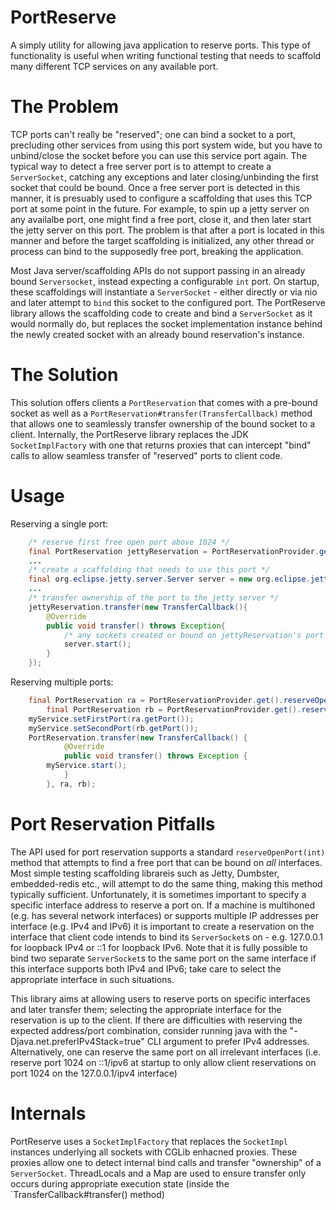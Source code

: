 PortReserve
===========
A simply utility for allowing java application to reserve ports.  This type of functionality is useful when writing functional testing that needs to scaffold many different TCP services on any available port.  

The Problem
===========
TCP ports can't really be "reserved"; one can bind a socket to a port, precluding other services from using this port system wide, but you have to unbind/close the socket before you can use this service port again.  The typical way to detect a free server port is to attempt to create a `ServerSocket`, catching any exceptions and later closing/unbinding the first socket that could be bound.  Once a free server port is detected in this manner, it is presuably used to configure a scaffolding that uses this TCP port at some point in the future.  For example, to spin up a jetty server on any availalbe port, one might find a free port, close it, and then later start the jetty server on this port.  The problem is that after a port is located in this manner and before the target scaffolding is initialized, any other thread or process can bind to the supposedly free port, breaking the application.

Most Java server/scaffolding APIs do not support passing in an already bound `Serversocket`, instead expecting a configurable `int` port.  On startup, these scaffoldings will instantiate a `ServerSocket` - either directly or via nio and later attempt to `bind` this socket to the configured port.  The PortReserve library allows the scaffolding code to create and bind a `ServerSocket` as it would normally do, but replaces the socket implementation instance behind the newly created socket with an already bound reservation's instance.

The Solution
============
This solution offers clients a `PortReservation` that comes with a pre-bound socket as well as a `PortReservation#transfer(TransferCallback)` method that allows one to seamlessly transfer ownership of the bound socket to a client.  Internally, the PortReserve library replaces the JDK `SocketImplFactory` with one that returns proxies that can intercept "bind" calls to allow seamless transfer of "reserved" ports to client code.

Usage
=====
Reserving a single port:
```java
	/* reserve first free open port above 1024 */
	final PortReservation jettyReservation = PortReservationProvider.get().reserveOpenPort(1024);
	...
	/* create a scaffolding that needs to use this port */
	final org.eclipse.jetty.server.Server server = new org.eclipse.jetty.server(jettyReservation.getPort());
	...
	/* transfer ownership of the port to the jetty server */
	jettyReservation.transfer(new TransferCallback(){
		@Override
		public void transfer() throws Exception{
			/* any sockets created or bound on jettyReservation's port will be transfered to 'server' only within the execution scope of this method */
			server.start();
		}
	});
```
Reserving multiple ports:
```java
	final PortReservation ra = PortReservationProvider.get().reserveOpenPort(1024);
        final PortReservation rb = PortReservationProvider.get().reserveOpenPort(1024);
	myService.setFirstPort(ra.getPort());
	myService.setSecondPort(rb.getPort());
	PortReservation.transfer(new TransferCallback() {
            @Override
            public void transfer() throws Exception {
		myService.start();
            }
        }, ra, rb);
```

Port Reservation Pitfalls
=========================
The API used for port reservation supports a standard `reserveOpenPort(int)` method that attempts to find a free port that can be bound on *all* interfaces.  Most simple testing scaffolding librareis such as Jetty, Dumbster, embedded-redis etc., will attempt to do the same thing, making this method typically sufficient.  Unfortunately, it is sometimes important to specify a specific interface address to reserve a port on.  If a machine is multihoned (e.g. has several network interfaces) or supports multiple IP addresses per interface (e.g. IPv4 and IPv6) it is important to create a reservation on the interface that client code intends to bind its `ServerSocket`s on - e.g. 127.0.0.1 for loopback IPv4 or ::1 for loopback IPv6.  Note that it is fully possible to bind two separate `ServerSocket`s to the same port on the same interface if this interface supports both IPv4 and IPv6; take care to select the appropriate interface in such situations.

This library aims at allowing users to reserve ports on specific interfaces and later transfer them; selecting the appropriate interface for the reservation is up to the client.  If there are difficulties with reserving the expected address/port combination, consider running java with the "-Djava.net.preferIPv4Stack=true" CLI argument to prefer IPv4 addresses.  Alternatively, one can reserve the same port on all irrelevant interfaces (i.e. reserve port 1024 on ::1/ipv6 at startup to only allow client reservations on port 1024 on the 127.0.0.1/ipv4 interface) 

Internals
=========
PortReserve uses a `SocketImplFactory` that replaces the `SocketImpl` instances underlying all sockets with CGLib enhacned proxies.  These proxies allow one to detect internal bind calls and transfer "ownership" of a `ServerSocket`.  ThreadLocals and a Map are used to ensure transfer only occurs during appropriate execution state (inside the `TransferCallback#transfer() method)
